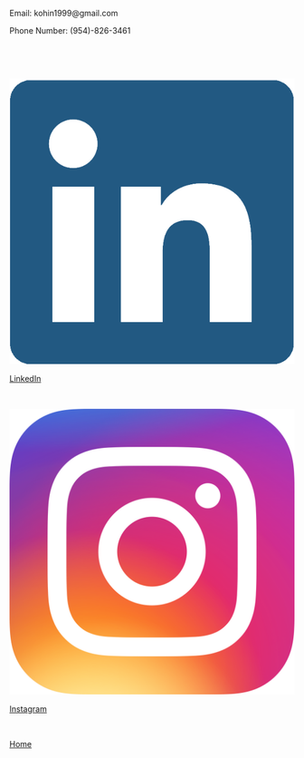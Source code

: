 <p>Email: kohin1999@gmail.com</p>
<p>Phone Number: (954)-826-3461</p>
<p>&nbsp;</p>
<p>&nbsp;</p>


<div class="LinkedIn"> 
    <p style="text-align: left;" ><img src="images/linkedin-logo.png"></p>
</div> 

[LinkedIn](https://www.linkedin.com/in/kohin-khandwalla/)
<p>&nbsp;</p>

<div class="Insta"> 
    <p style="text-align: left;" ><img src="images/insta.png"></p>
</div> 

[Instagram](https://www.instagram.com/kohink/?hl=en)
<p>&nbsp;</p>

[Home](index)
